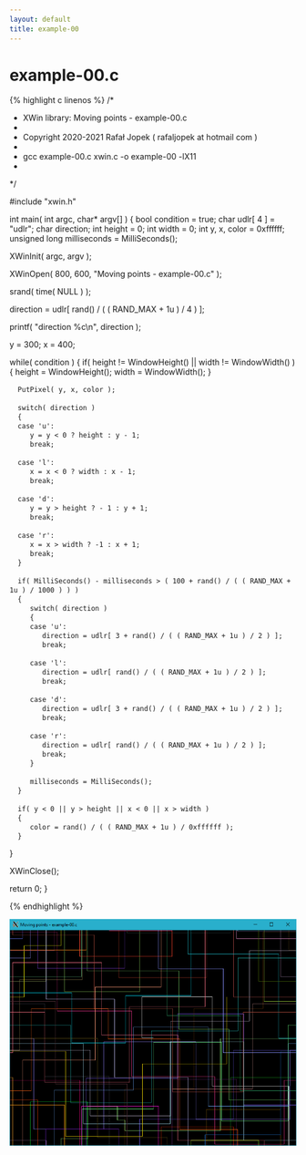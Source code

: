 ```yaml
---
layout: default
title: example-00
---
```


# example-00.c

{% highlight c linenos %}
/*
 * XWin library: Moving points - example-00.c
 *
 * Copyright 2020-2021 Rafał Jopek ( rafaljopek at hotmail com )
 *
 * gcc example-00.c xwin.c -o example-00 -lX11
 *
 */

#include "xwin.h"

int main( int argc, char* argv[] )
{
   bool condition = true;
   char udlr[ 4 ] = "udlr";
   char direction;
   int height = 0;
   int width = 0;
   int y, x, color = 0xffffff;
   unsigned long milliseconds = MilliSeconds();

   XWinInit( argc, argv );

   XWinOpen( 800, 600, "Moving points - example-00.c" );

   srand( time( NULL ) );

   direction = udlr[ rand() / ( ( RAND_MAX + 1u ) / 4 ) ];

   printf( "direction %c\n", direction );

   y = 300;
   x = 400;

   while( condition )
   {
      if( height != WindowHeight() || width != WindowWidth() )
      {
         height = WindowHeight();
         width = WindowWidth();
      }

      PutPixel( y, x, color );

      switch( direction )
      {
      case 'u':
         y = y < 0 ? height : y - 1;
         break;

      case 'l':
         x = x < 0 ? width : x - 1;
         break;

      case 'd':
         y = y > height ? - 1 : y + 1;
         break;

      case 'r':
         x = x > width ? -1 : x + 1;
         break;
      }

      if( MilliSeconds() - milliseconds > ( 100 + rand() / ( ( RAND_MAX + 1u ) / 1000 ) ) )
      {
         switch( direction )
         {
         case 'u':
            direction = udlr[ 3 + rand() / ( ( RAND_MAX + 1u ) / 2 ) ];
            break;

         case 'l':
            direction = udlr[ rand() / ( ( RAND_MAX + 1u ) / 2 ) ];
            break;

         case 'd':
            direction = udlr[ 3 + rand() / ( ( RAND_MAX + 1u ) / 2 ) ];
            break;

         case 'r':
            direction = udlr[ rand() / ( ( RAND_MAX + 1u ) / 2 ) ];
            break;
         }

         milliseconds = MilliSeconds();
      }

      if( y < 0 || y > height || x < 0 || x > width )
      {
         color = rand() / ( ( RAND_MAX + 1u ) / 0xffffff );
      }
   }

   XWinClose();

   return 0;
}

{% endhighlight %}

![XWin](../../assets/img/moving_points/example-00.png)